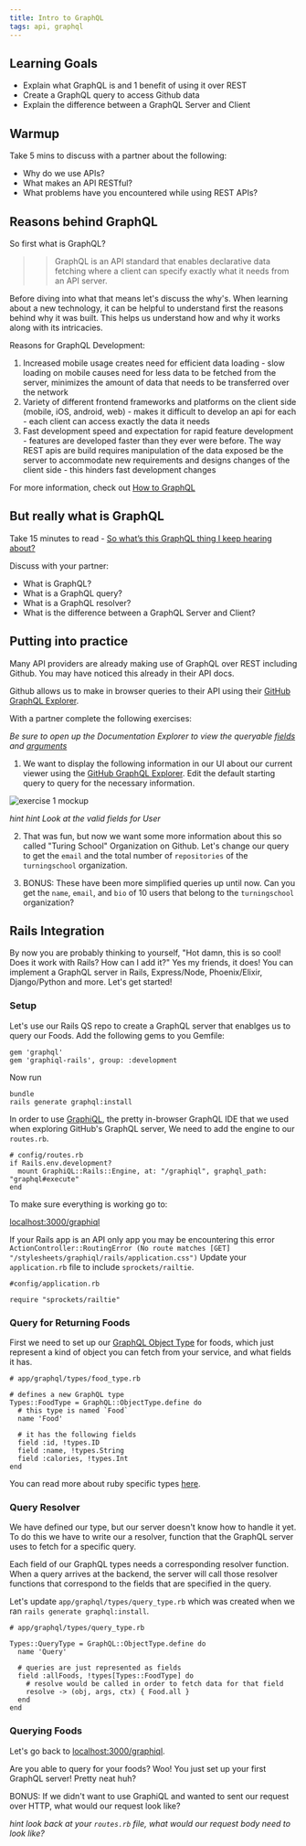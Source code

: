 ```yaml
---
title: Intro to GraphQL
tags: api, graphql
---
```


## Learning Goals

- Explain what GraphQL is and 1 benefit of using it over REST
- Create a GraphQL query to access Github data
- Explain the difference between a GraphQL Server and Client

## Warmup

Take 5 mins to discuss with a partner about the following:
- Why do we use APIs?
- What makes an API RESTful?
- What problems have you encountered while using REST APIs?

## Reasons behind GraphQL

So first what is GraphQL?

>> GraphQL is an API standard that enables declarative data fetching where a client can specify exactly what it needs from an API
server.

Before diving into what that means let's discuss the why's. When learning about a new technology, it can be helpful to understand first the reasons behind why it was built. This helps us understand how and why it works along with its intricacies.

Reasons for GraphQL Development:

1. Increased mobile usage creates need for efficient data loading - slow loading on mobile causes need for less data to be fetched from the server, minimizes the amount of data that needs to be transferred over the network
2. Variety of different frontend frameworks and platforms on the client side (mobile, iOS, android, web) - makes it difficult to develop an api for each - each client can access exactly the data it needs
3. Fast development speed and expectation for rapid feature development - features are developed faster than they ever were before. The way REST apis are build requires manipulation of the data exposed be the server to accommodate new requirements and designs changes of the client side - this hinders fast development changes

For more information, check out [How to GraphQL](https://www.howtographql.com/basics/0-introduction/)

## But really what is GraphQL

Take 15 minutes to read - [So what’s this GraphQL thing I keep hearing about?](https://medium.freecodecamp.org/so-whats-this-graphql-thing-i-keep-hearing-about-baf4d36c20cf)

Discuss with your partner:
- What is GraphQL?
- What is a GraphQL query?
- What is a GraphQL resolver?
- What is the difference between a GraphQL Server and Client?

## Putting into practice

Many API providers are already making use of GraphQL over REST including Github. You may have noticed this already in their API docs.

Github allows us to make in browser queries to their API using their [GitHub GraphQL Explorer](https://developer.github.com/v4/explorer/).

With a partner complete the following exercises:

*Be sure to open up the Documentation Explorer to view the queryable [fields](http://graphql.github.io/learn/queries/#fields) and [arguments](http://graphql.github.io/learn/queries/#arguments)*

1. We want to display the following information in our UI about our current viewer using the [GitHub GraphQL Explorer](https://developer.github.com/v4/explorer/). Edit the default starting query to query for the necessary information.

![exercise 1 mockup](../../assets/lessons/graphql/exercise-1-mockup.png)

*hint hint Look at the valid fields for User*

2. That was fun, but now we want some more information about this so called "Turing School" Organization on Github. Let's change our query to get the `email` and the total number of `repositories` of the `turningschool` organization.

3. BONUS: These have been more simplified queries up until now. Can you get the `name`, `email`, and `bio` of 10 users that belong to the `turningschool` organization?


## Rails Integration

By now you are probably thinking to yourself, "Hot damn, this is so cool! Does it work with Rails? How can I add it?" Yes my friends, it does! You can implement a GraphQL server in Rails, Express/Node, Phoenix/Elixir, Django/Python and more. Let's get started!

### Setup

Let's use our Rails QS repo to create a GraphQL server that enablges us to query our Foods. Add the following gems to you Gemfile:
```
gem 'graphql'
gem 'graphiql-rails', group: :development
```

Now run
```
bundle
rails generate graphql:install
```

In order to use [GraphiQL](https://github.com/rmosolgo/graphiql-rails), the pretty in-browser GraphQL IDE that we used when exploring GitHub's GraphQL server, We need to add the engine to our `routes.rb`.

```  
# config/routes.rb
if Rails.env.development?
  mount GraphiQL::Rails::Engine, at: "/graphiql", graphql_path: "graphql#execute"
end
```

To make sure everything is working go to:

[localhost:3000/graphiql](localhost:3000/graphiql)

If your Rails app is an API only app you may be encountering this error `ActionController::RoutingError (No route matches [GET] "/stylesheets/graphiql/rails/application.css")` Update your `application.rb` file to include `sprockets/railtie`.

```
#config/application.rb

require "sprockets/railtie"
```

### Query for Returning Foods

First we need to set up our [GraphQL Object Type](https://graphql.org/learn/schema/#object-types-and-fields) for foods, which just represent a kind of object you can fetch from your service, and what fields it has.

```
# app/graphql/types/food_type.rb

# defines a new GraphQL type
Types::FoodType = GraphQL::ObjectType.define do
  # this type is named `Food`
  name 'Food'

  # it has the following fields
  field :id, !types.ID
  field :name, !types.String
  field :calories, !types.Int
end
```

You can read more about ruby specific types [here](http://graphql-ruby.org/guides#types-guides).

### Query Resolver

We have defined our type, but our server doesn't know how to handle it yet. To do this we have to write our a resolver, function that the GraphQL server uses to fetch for a specific query.

Each field of our GraphQL types needs a corresponding resolver function. When a query arrives at the backend, the server will call those resolver functions that correspond to the fields that are specified in the query.

Let's update `app/graphql/types/query_type.rb` which was created when we ran `rails generate graphql:install`.

```
# app/graphql/types/query_type.rb

Types::QueryType = GraphQL::ObjectType.define do
  name 'Query'

  # queries are just represented as fields
  field :allFoods, !types[Types::FoodType] do
    # resolve would be called in order to fetch data for that field
    resolve -> (obj, args, ctx) { Food.all }
  end
end
```

### Querying Foods

Let's go back to [localhost:3000/graphiql](localhost:3000/graphiql).

Are you able to query for your foods? Woo! You just set up your first GraphQL server! Pretty neat huh?

BONUS: If we didn't want to use GraphiQL and wanted to sent our request over HTTP, what would our request look like?

*hint look back at your `routes.rb` file, what would our request body need to look like?*
